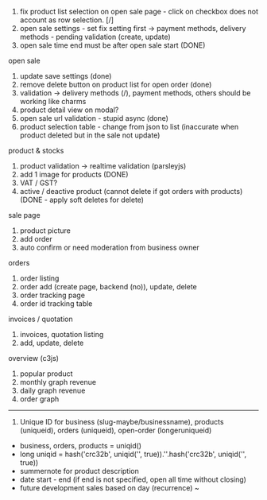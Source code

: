 1. fix product list selection on open sale page - click on checkbox does not account as row selection. [/]
2. open sale settings - set fix setting first -> payment methods, delivery methods - pending validation (create, update)
3. open sale time end must be after open sale start (DONE)

open sale
1. update save settings (done)
2. remove delete button on product list for open order (done)
3. validation -> delivery methods (/), payment methods, others should be working like charms
4. product detail view on modal?
5. open sale url validation - stupid async (done)
6. product selection table - change from json to list (inaccurate when product deleted but in the sale not update)

product & stocks
1. product validation -> realtime validation (parsleyjs)
2. add 1 image for products (DONE)
3. VAT / GST?
4. active / deactive product (cannot delete if got orders with products) (DONE - apply soft deletes for delete)

sale page
1. product picture
2. add order
3. auto confirm or need moderation from business owner

orders
1. order listing
2. order add (create page, backend (no)), update, delete
3. order tracking page
4. order id tracking table

invoices / quotation
1. invoices, quotation listing
2. add, update, delete

overview (c3js)
1. popular product
2. monthly graph revenue
3. daily graph revenue
4. order graph

---

1. Unique ID for business (slug-maybe/businessname), products (uniqueid), orders (uniqueid), open-order (longeruniqueid)


- business, orders, products = uniqid()
- long uniqid = hash('crc32b', uniqid('', true)).''.hash('crc32b', uniqid('', true))
- summernote for product description
- date start - end (if end is not specified, open all time without closing)
- future development sales based on day (recurrence)
~

